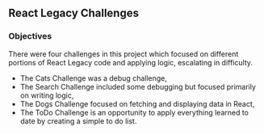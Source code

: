 ## React Legacy Challenges

### Objectives


There were four challenges in this project which focused on different portions of React Legacy code and applying logic, escalating in difficulty.

 - The Cats Challenge was a debug challenge,
 - The Search Challenge included some debugging but focused primarily on writing logic,
 - The Dogs Challenge focused on fetching and displaying data in React,
 - The ToDo Challenge is an opportunity to apply everything learned to date by creating a simple to do list.
